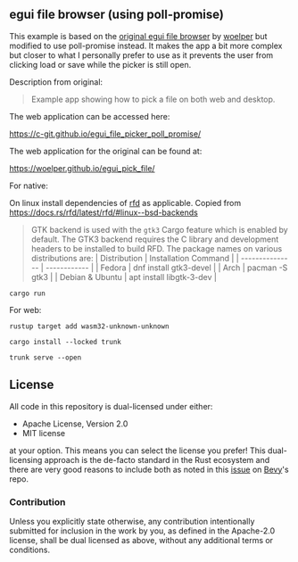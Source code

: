 ## egui file browser (using poll-promise)

This example is based on the [original egui file browser](https://github.com/woelper/egui_pick_file) by [woelper](https://github.com/woelper) but modified to use poll-promise instead.
It makes the app a bit more complex but closer to what I personally prefer to use as it prevents the user from clicking load or save while the picker is still open.

Description from original:

> Example app showing how to pick a file on both web and desktop.

The web application can be accessed here:

https://c-git.github.io/egui_file_picker_poll_promise/

The web application for the original can be found at:

https://woelper.github.io/egui_pick_file/

For native:

On linux install dependencies of [rfd](https://docs.rs/rfd/latest/rfd/index.html) as applicable.
Copied from https://docs.rs/rfd/latest/rfd/#linux--bsd-backends

> GTK backend is used with the `gtk3` Cargo feature which is enabled by default. The GTK3
> backend requires the C library and development headers to be installed to build RFD. The package
> names on various distributions are:
> | Distribution | Installation Command |
> | --------------- | ------------ |
> | Fedora | dnf install gtk3-devel |
> | Arch | pacman -S gtk3 |
> | Debian & Ubuntu | apt install libgtk-3-dev |

`cargo run`

For web:

`rustup target add wasm32-unknown-unknown`

`cargo install --locked trunk`

`trunk serve --open`

## License

All code in this repository is dual-licensed under either:

- Apache License, Version 2.0
- MIT license

at your option.
This means you can select the license you prefer!
This dual-licensing approach is the de-facto standard in the Rust ecosystem and there are very good reasons to include both as noted in
this [issue](https://github.com/bevyengine/bevy/issues/2373) on [Bevy](https://bevyengine.org)'s repo.

### Contribution

Unless you explicitly state otherwise, any contribution intentionally submitted
for inclusion in the work by you, as defined in the Apache-2.0 license, shall
be dual licensed as above, without any additional terms or conditions.
